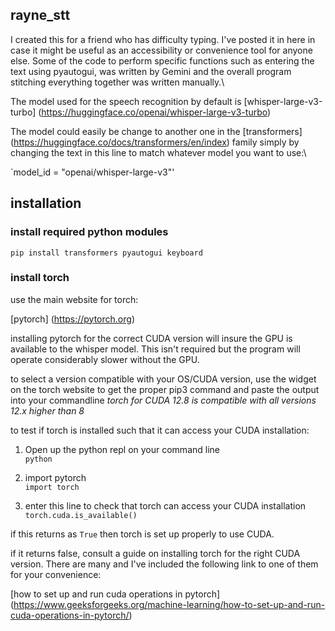 
## rayne_stt

I created this for a friend who has difficulty typing. I've posted it in here in case it might
be useful as an accessibility or convenience tool for anyone else. Some of the code to perform specific functions such as entering the text using pyautogui, was written by Gemini and the overall program stitching everything together was written manually.\ 

The model used for the speech recognition by default is [whisper-large-v3-turbo] (https://huggingface.co/openai/whisper-large-v3-turbo)

The model could easily be change to another one in the [transformers] (https://huggingface.co/docs/transformers/en/index) family simply by changing the text in this line to match whatever model you want to use:\

`model_id = "openai/whisper-large-v3"'

## installation

### install required python modules

`pip install transformers pyautogui keyboard`

### install torch

use the main website for torch:

[pytorch] (https://pytorch.org)

installing pytorch for the correct CUDA version will insure the GPU is available to the whisper model. This isn't required but the program will operate considerably slower without the GPU. 

to select a version compatible with your OS/CUDA version, use the widget on the torch website to get the proper pip3 command and paste the output into your commandline
*torch for CUDA 12.8 is compatible with all versions 12.x higher than 8* 

to test if torch is installed such that it can access your CUDA installation:

1. Open up the python repl on your command line\
`python`

2. import pytorch\
`import torch`

3. enter this line to check that torch can access your CUDA installation\
`torch.cuda.is_available()`

if this returns as `True` then torch is set up properly to use CUDA. 

if it returns false, consult a guide on installing torch for the right CUDA version. There are many and I've included the following link to one of them for your convenience: 

[how to set up and run cuda operations in pytorch] (https://www.geeksforgeeks.org/machine-learning/how-to-set-up-and-run-cuda-operations-in-pytorch/)
